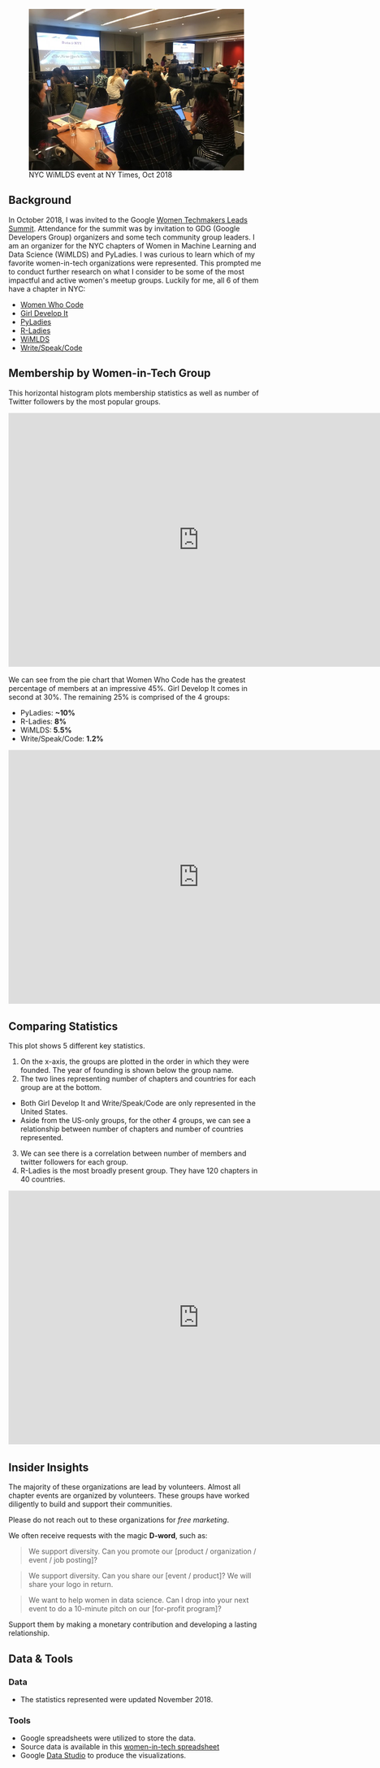 


<figure>
  <img title="WiMLDS event at NY Times"  src="../assets/images/rs_nytimes.jpg" align="center"> 
 <figcaption>NYC WiMLDS event at NY Times, Oct 2018</figcaption>
</figure>

## Background
In October 2018, I was invited to the Google [Women Techmakers Leads Summit](https://events.withgoogle.com/women-techmakers-leads-summit/).   Attendance for the summit was by invitation to GDG (Google Developers Group) organizers and some tech community group leaders.  I am an organizer for the NYC chapters of Women in Machine Learning and Data Science (WiMLDS) and PyLadies.  I was curious to learn which of my favorite women-in-tech organizations were represented.  This prompted me to conduct further research on what I consider to be some of the most impactful and active women's meetup groups.  Luckily for me, all 6 of them have a chapter in NYC:
- [Women Who Code](https://www.womenwhocode.com/networks)
- [Girl Develop It](https://www.girldevelopit.com/chapters)
- [PyLadies](https://www.pyladies.com/locations/)
- [R-Ladies](https://rladies.org/about-us/history/)
- [WiMLDS](http://wimlds.org/chapters/)
- [Write/Speak/Code](https://www.writespeakcode.com)


## Membership by Women-in-Tech Group
This horizontal histogram plots membership statistics as well as number of Twitter followers by the most popular groups.  

<p>
<iframe width="750" height="500" src="https://datastudio.google.com/embed/reporting/1GRHGgx6VnbmSbOWCbrLbzsZKys_-JmwY/page/qzrc" frameborder="0" style="border:0" allowfullscreen></iframe>
</p>


We can see from the pie chart that Women Who Code has the greatest percentage of members at an impressive 45%.  Girl Develop It comes in second at 30%.  The remaining 25% is comprised of the 4 groups:
- PyLadies:  **~10%**
- R-Ladies:  **8%**
- WiMLDS:  **5.5%**
- Write/Speak/Code:  **1.2%**

<iframe width="750" height="500" src="https://datastudio.google.com/embed/reporting/1GRHGgx6VnbmSbOWCbrLbzsZKys_-JmwY/page/c9uc" frameborder="0" style="border:0" allowfullscreen></iframe>

## Comparing Statistics
This plot shows 5 different key statistics.  
1.  On the x-axis, the groups are plotted in the order in which they were founded.  The year of founding is shown below the group name. 
2.  The two lines representing number of chapters and countries for each group are at the bottom.  
  - Both Girl Develop It and Write/Speak/Code are only represented in the United States.
  - Aside from the US-only groups, for the other 4 groups, we can see a relationship between number of chapters and number of countries represented.
3.  We can see there is a correlation between number of members and twitter followers for each group.
4.  R-Ladies is the most broadly present group.  They have 120 chapters in 40 countries.

<p>
<iframe width="750" height="500" src="https://datastudio.google.com/embed/reporting/1GRHGgx6VnbmSbOWCbrLbzsZKys_-JmwY/page/d1rc" frameborder="0" style="border:0" allowfullscreen></iframe>
</p>

## Insider Insights
The majority of these organizations are lead by volunteers.  Almost all chapter events are organized by volunteers.  These groups have worked diligently to build and support their communities.  

Please do not reach out to these organizations for *free marketing*. 

We often receive requests with the magic **D-word**, such as: 

>We support diversity.  Can you promote our [product / organization / event / job posting]?

>We support diversity.  Can you share our [event / product]?  We will share your logo in return.

>We want to help women in data science.  Can I drop into your next event to do a 10-minute pitch on our [for-profit program]?

Support them by making a monetary contribution and developing a lasting relationship.  


## Data & Tools

### Data
- The statistics represented were updated November 2018.

### Tools
- Google spreadsheets were utilized to store the data.
- Source data is available in this [women-in-tech spreadsheet](https://docs.google.com/spreadsheets/d/105VtTjnMyhnqItMYORNxMkurb6essQN1xGW7RArjA-Q/edit?usp=sharing)
- Google [Data Studio](https://datastudio.google.com/u/0/navigation/reporting) to produce the visualizations.





